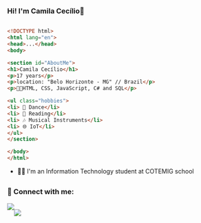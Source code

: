 ### Hi! I'm Camila Cecílio👋

``` HTML

<!DOCTYPE html>
<html lang="en">
<head>...</head>
<body>

<section id="AboutMe">
<h1>Camila Cecílio</h1>
<p>17 years</p>
<p>location: "Belo Horizonte - MG" // Brazil</p>
<p>👩‍💻HTML, CSS, JavaScript, C# and SQL</p>

<ul class="hobbies">
<li> 💃 Dance</li>
<li> 📕 Reading</li>
<li> 🎶 Musical Instruments</li>
<li> 🌐 IoT</li>
</ul>
</section>

</body>
</html>

```


- 💁‍♀️ I'm an Information Technology student at COTEMIG school

##

### 📱 Connect with me:

<div style="display:flex">
   <a href="https://www.linkedin.com/in/camila-cec%C3%ADlio-4b3a69261/" target="_blank"><img src="https://img.shields.io/badge/LinkedIn-0077B5?style=for-the-badge&logo=linkedin&logoColor=white"></a>

  <a href="mailto:camilam.cecilio@gmail.com" target="_blank"><img src="https://img.shields.io/badge/Gmail-D14836?style=for-the-badge&logo=gmail&logoColor=white"></a>
</div>

